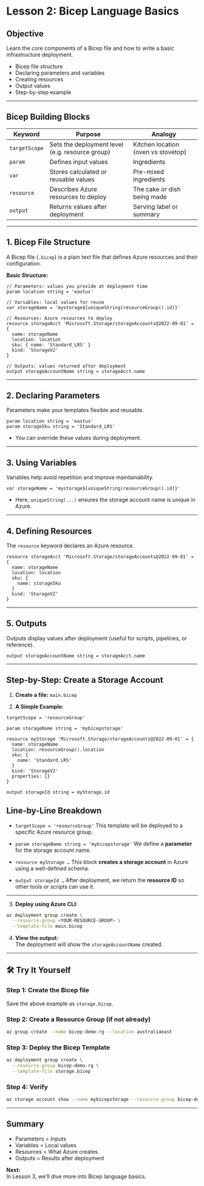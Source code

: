 # Lesson 2: Bicep Language Basics

## Objective

Learn the core components of a Bicep file and how to write a basic infrastructure deployment.
- Bicep file structure
- Declaring parameters and variables
- Creating resources
- Output values
- Step-by-step example

---

## Bicep Building Blocks

| Keyword       | Purpose                                         | Analogy                             |
| ------------- | ----------------------------------------------- | ----------------------------------- |
| `targetScope` | Sets the deployment level (e.g. resource group) | Kitchen location (oven vs stovetop) |
| `param`       | Defines input values                            | Ingredients                         |
| `var`         | Stores calculated or reusable values            | Pre-mixed ingredients               |
| `resource`    | Describes Azure resources to deploy             | The cake or dish being made         |
| `output`      | Returns values after deployment                 | Serving label or summary            |

---

## 1. Bicep File Structure

A Bicep file (`.bicep`) is a plain text file that defines Azure resources and their configuration.

**Basic Structure:**

```bicep
// Parameters: values you provide at deployment time
param location string = 'eastus'

// Variables: local values for reuse
var storageName = 'mystorage${uniqueString(resourceGroup().id)}'

// Resources: Azure resources to deploy
resource storageAcct 'Microsoft.Storage/storageAccounts@2022-09-01' = {
  name: storageName
  location: location
  sku: { name: 'Standard_LRS' }
  kind: 'StorageV2'
}

// Outputs: values returned after deployment
output storageAccountName string = storageAcct.name
```

---

## 2. Declaring Parameters

Parameters make your templates flexible and reusable.

```bicep
param location string = 'eastus'
param storageSku string = 'Standard_LRS'
```

- You can override these values during deployment.

---

## 3. Using Variables

Variables help avoid repetition and improve maintainability.

```bicep
var storageName = 'mystorage${uniqueString(resourceGroup().id)}'
```

- Here, `uniqueString(...)` ensures the storage account name is unique in Azure.

---

## 4. Defining Resources

The `resource` keyword declares an Azure resource.

```bicep
resource storageAcct 'Microsoft.Storage/storageAccounts@2022-09-01' = {
  name: storageName
  location: location
  sku: {
    name: storageSku
  }
  kind: 'StorageV2'
}
```

---

## 5. Outputs

Outputs display values after deployment (useful for scripts, pipelines, or reference).

```bicep
output storageAccountName string = storageAcct.name
```

---

## Step-by-Step: Create a Storage Account

1. **Create a file:** `main.bicep`

2. **A Simple Example:**

```bicep
targetScope = 'resourceGroup'

param storageName string = 'mybicepstorage'

resource myStorage 'Microsoft.Storage/storageAccounts@2022-09-01' = {
  name: storageName
  location: resourceGroup().location
  sku: {
    name: 'Standard_LRS'
  }
  kind: 'StorageV2'
  properties: {}
}

output storageId string = myStorage.id
```

## Line-by-Line Breakdown

* `targetScope = 'resourceGroup'`
  This template will be deployed to a specific Azure resource group.

* `param storageName string = 'mybicepstorage'`
  We define a **parameter** for the storage account name.

* `resource myStorage …`
  This block **creates a storage account** in Azure using a well-defined schema.

* `output storageId …`
  After deployment, we return the **resource ID** so other tools or scripts can use it.

---

3. **Deploy using Azure CLI:**

```sh
az deployment group create \
  --resource-group <YOUR-RESOURCE-GROUP> \
  --template-file main.bicep
```

4. **View the output:**  
   The deployment will show the `storageAccountName` created.

---
## 🛠 Try It Yourself

### Step 1: Create the Bicep file

Save the above example as `storage.bicep`.

### Step 2: Create a Resource Group (if not already)

```bash
az group create --name bicep-demo-rg --location australiaeast
```

### Step 3: Deploy the Bicep Template

```bash
az deployment group create \
  --resource-group bicep-demo-rg \
  --template-file storage.bicep
```

### Step 4: Verify

```bash
az storage account show --name mybicepstorage --resource-group bicep-demo-rg
```

---
## Summary

- Parameters = Inputs
- Variables = Local values
- Resources = What Azure creates
- Outputs = Results after deployment

**Next:**  
In Lesson 3, we'll dive more into Bicep language basics.


